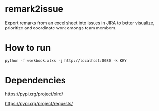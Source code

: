 # remark2issue
Export remarks from an excel sheet into issues in JIRA to better visualize, prioritize and coordinate work amongs team members.

# How to run
```
python -f workbook.xlxs -j http://localhost:8080 -k KEY
```

# Dependencies
https://pypi.org/project/xlrd/

https://pypi.org/project/requests/
